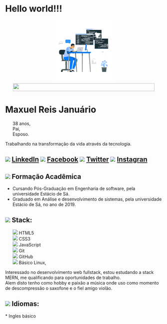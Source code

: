 
  <h1 align="left">
    <b>Hello world!!!</b>
  </h1>

<p align="center">
  <p align="center">
    <img src="https://github.com/Maxuelreis/Maxuelreis/blob/master/4140038-removebg-preview.png?raw=true" width="200px" height="200px">
    <img src="https://images.unsplash.com/photo-1558591710-4b4a1ae0f04d?ixid=MXwxMjA3fDB8MHxwaG90by1wYWdlfHx8fGVufDB8fHw%3D&ixlib=rb-1.2.1&auto=format&fit=crop&w=334&q=80" width="95%" height="25em">
    
   </p>
</p>

<h1> Maxuel Reis Januário</h1>
<ul type="none">
  <li>38 anos,</li>
  <li>Pai,</li>
  <li>Esposo.</li>
</ul>

<p>Trabalhando na transformação da vida através da tecnologia.</p>

<h2>
  <img src="https://github.com/shalinguyen/socialicious/blob/master/svg/icon_linkedin-sign.svg" width="2%">
  <a href="https://www.linkedin.com/in/maxuel-reis-januario">LinkedIn</a>

  <img  src="https://github.com/shalinguyen/socialicious/blob/master/svg/icon_facebook-sign.svg" width="2%">
  <a href="https://www.facebook.com/maxuel.reis.1">Facebook</a>

  <img src="https://github.com/shalinguyen/socialicious/blob/master/svg/icon_twitter-sign.svg" width="2%">
  <a href="https://twitter.com/MaxuelReis1">Twitter</a>
  
  <img src="https://cdn2.iconfinder.com/data/icons/social-media-applications/64/social_media_applications_3-instagram-256.png" width="2%">
  <a href="https://www.instagram.com/max_rjanuario/">Instagran</a>
  
</h2>

<h2>
  <img src="https://icons8.com.br/illustrations/illustration/handy-machine-learning" width="30em" hight="30em">
  Formação Acadêmica
</h2>

<ul>
  <li>Cursando Pós-Graduação em Engenharia de software, pela universidade Estácio de Sá.</li>
  <li>Graduado em Análise e desenvolvimento de sistemas, pela universidade Estácio de Sá, no ano de 2019.</li>
</ul>

<h2>
  <img src="https://www.flaticon.com/svg/vstatic/svg/4253/4253305.svg?token=exp=1616025768~hmac=74aacc7c93cc91b1ed20ea8ba86c00ca" width="30em" hight="30em">
  Stack: 
</h2>
<ul type="none">
  <li><img src="https://cdn0.iconfinder.com/data/icons/HTML5/256/HTML_Logo.png" width="3%"> HTML5</li>
  <li><img src="https://cdn1.iconfinder.com/data/icons/logotypes/32/badge-css-3-256.png" width="2.5%"> CSS3</li>
  <li><img src="https://cdn4.iconfinder.com/data/icons/logos-and-brands/512/187_Js_logo_logos-128.png" width="2.5%"> JavaScript</li>
  <li><img src="https://cdn3.iconfinder.com/data/icons/social-media-2169/24/social_media_social_media_logo_git-256.png" width="3%"> Git</li>
  <li><img src="https://cdn4.iconfinder.com/data/icons/iconsimple-logotypes/512/github-256.png" width="3%"> GitHub</li>
  <li><img src="https://cdn3.iconfinder.com/data/icons/classic-icons-1/256/10.png" width="3%"> Básico Linux,</li> 
</ul>
<p>
  Interessado no desenvolvimento web fullstack, estou estudando a stack MERN, me qualificando para oportunidades de trabalho.<br>
  Alem disto tenho como hobby e paixão a música onde uso como momento de descompressão o saxofone e o fiel amigo violão.
</p>


<h2>
  <img src="https://www.flaticon.com/svg/vstatic/svg/3220/3220604.svg?token=exp=1616029024~hmac=c985def631016f6ea887d059e1cddc6f" width="30em" hight="30em">
  Idiomas:
 </h2>

<p>* Ingles básico</p>
